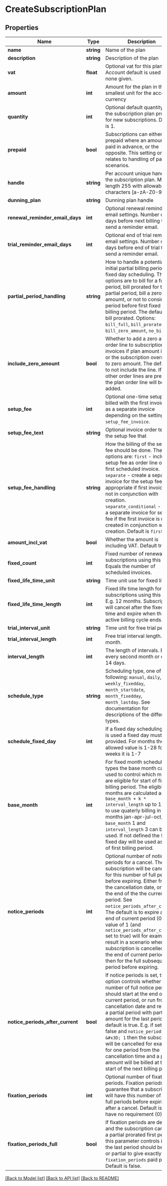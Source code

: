 # CreateSubscriptionPlan

## Properties
Name | Type | Description | Notes
------------ | ------------- | ------------- | -------------
**name** | **string** | Name of the plan |
**description** | **string** | Description of the plan | [optional]
**vat** | **float** | Optional vat for this plan. Account default is used if none given. | [optional]
**amount** | **int** | Amount for the plan in the smallest unit for the account currency |
**quantity** | **int** | Optional default quantity of the subscription plan product for new subscriptions. Default is 1. | [optional]
**prepaid** | **bool** | Subscriptions can either be prepaid where an amount is paid in advance, or the opposite. This setting only relates to handling of pause scenarios. | [optional]
**handle** | **string** | Per account unique handle for the subscription plan. Max length 255 with allowable characters [a-zA-Z0-9_.-@]. |
**dunning_plan** | **string** | Dunning plan handle | [optional]
**renewal_reminder_email_days** | **int** | Optional renewal reminder email settings. Number of days before next billing to send a reminder email. | [optional]
**trial_reminder_email_days** | **int** | Optional end of trial reminder email settings. Number of days before end of trial to send a reminder email. | [optional]
**partial_period_handling** | **string** | How to handle a potential initial partial billing period for fixed day scheduling. The options are to bill for a full period, bill prorated for the partial period, bill a zero amoumt, or not to consider the period before first fixed day a billing period. The default is to bill prorated. Options: `bill_full`, `bill_prorated`, `bill_zero_amount`, `no_bill`. | [optional]
**include_zero_amount** | **bool** | Whether to add a zero amount order line to subscription invoices if plan amount is zero or the subscription overrides to zero amount. The default is to not include the line. If no other order lines are present the plan order line will be added. | [optional]
**setup_fee** | **int** | Optional one-time setup fee billed with the first invoice or as a separate invoice depending on the setting `setup_fee_invoice`. | [optional]
**setup_fee_text** | **string** | Optional invoice order text for the setup fee that | [optional]
**setup_fee_handling** | **string** | How the billing of the setup fee should be done. The options are: `first` - include setup fee as order line on the first scheduled invoice. `separate` - create a separate invoice for the setup fee, is appropriate if first invoice is not in conjunction with creation. `separate_conditional` - create a separate invoice for setup fee if the first invoice is not created in conjunction with the creation. Default is `first`. | [optional]
**amount_incl_vat** | **bool** | Whether the amount is including VAT. Default true. | [optional]
**fixed_count** | **int** | Fixed number of renewals for subscriptions using this plan. Equals the number of scheduled invoices. | [optional]
**fixed_life_time_unit** | **string** | Time unit use for fixed life time | [optional]
**fixed_life_time_length** | **int** | Fixed life time length for subscriptions using this plan. E.g. 12 months. Subscriptions will cancel after the fixed life time and expire when the active billing cycle ends. | [optional]
**trial_interval_unit** | **string** | Time unit for free trial period | [optional]
**trial_interval_length** | **int** | Free trial interval length. E.g. 1 month. | [optional]
**interval_length** | **int** | The length of intervals. E.g. every second month or every 14 days. |
**schedule_type** | **string** | Scheduling type, one of the following: `manual`, `daily`, `weekly_fixedday`, `month_startdate`, `month_fixedday`, `month_lastday`. See documentation for descriptions of the different types. |
**schedule_fixed_day** | **int** | If a fixed day scheduling type is used a fixed day must be provided. For months the allowed value is 1-28 for weeks it is 1-7 | [optional]
**base_month** | **int** | For fixed month schedule types the base month can be used to control which months are eligible for start of first billing period. The eligible months are calculated as `base_month + k * interval_length` up to 12. E.g. to use quaterly billing in the months jan-apr-jul-oct, `base_month` 1 and `interval_length` 3 can be used. If not defined the first fixed day will be used as start of first billing period. | [optional]
**notice_periods** | **int** | Optional number of notice periods for a cancel. The subscription will be cancelled for this number of full periods before expiring. Either from the cancellation date, or from the end of the the current period. See `notice_periods_after_current`. The default is to expire at the end of current period (0). A value of 1 (and `notice_periods_after_current` set to true) will for example result in a scenario where the subscription is cancelled until the end of current period, and then for the full subsequent period before expiring. | [optional]
**notice_periods_after_current** | **bool** | If notice periods is set, this option controls whether the number of full notice periods should start at the end of the current period, or run from cancellation date and result in a partial period with partial amount for the last period. The default is true. E.g. if set to false and `notice_periods &#x3D; 1` then the subscription will be cancelled for exactly for one period from the cancellation time and a partial amount will be billed at the start of the next billing period. | [optional]
**fixation_periods** | **int** | Optional number of fixation periods. Fixation periods will guarantee that a subscription will have this number of paid full periods before expiring after a cancel. Default is to have no requirement (0). | [optional]
**fixation_periods_full** | **bool** | If fixation periods are defined, and the subscription can have a partial prorated first period, this parameter controls if the the last period should be full, or partial to give exactly `fixation_periods` paid periods. Default is false. | [optional]

[[Back to Model list]](../../README.md#documentation-for-models) [[Back to API list]](../../README.md#documentation-for-api-endpoints) [[Back to README]](../../README.md)


